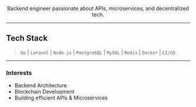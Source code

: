 <p align="center">
  Backend engineer passionate about APIs, microservices, and decentralized tech.
</p>

---

## Tech Stack  
> `Go` | `Laravel` | `Node.js` | `PostgreSQL` | `MySQL` | `Redis` | `Docker` | `CI/CD`

---

### Interests
- Backend Architecture
- Blockchain Development
- Building efficient APIs & Microservices
